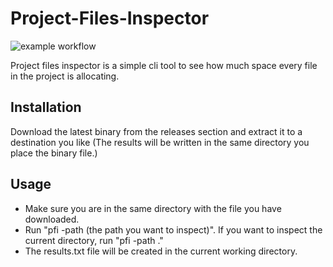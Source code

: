# Project-Files-Inspector 

![example workflow](https://github.com/kaancetinkayasf/Project-Files-Inspector/actions/workflows/ci.yml/badge.svg)


<p>Project files inspector is a simple cli tool to see how much space every file in the project is allocating. </p>

## Installation

<p>Download the latest binary from the releases section and extract it to a destination you like (The results will be written in the same directory you place the binary file.)</p>

## Usage

- Make sure you are in the same directory with the file you have downloaded.
- Run "pfi -path (the path you want to inspect)". If you want to inspect the current directory, run "pfi -path ."
- The results.txt file will be created in the current working directory.

